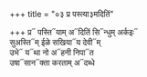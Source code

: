 +++
title = "०३ प्र पस्त्या३मदितिं"

+++
प्र᳓ पस्ति᳓याम् अ᳓दितिं सि᳓न्धुम् अर्कइः᳓  
सुअस्ति᳓म् ईळे सखिया᳓य देवी᳓म्  
उभे᳓ य᳓था नो अ᳓हनी निपा᳓त  
उषा᳓सान᳓क्ता करताम् अ᳓दब्धे
